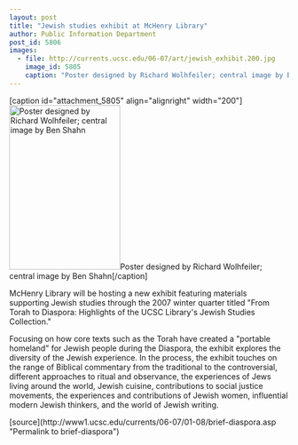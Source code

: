 ```yaml
---
layout: post
title: "Jewish studies exhibit at McHenry Library"
author: Public Information Department
post_id: 5806
images:
  - file: http://currents.ucsc.edu/06-07/art/jewish_exhibit.200.jpg
    image_id: 5805
    caption: "Poster designed by Richard Wolhfeiler; central image by Ben Shahn"
---
```


[caption id="attachment_5805" align="alignright" width="200"]<a href="http://localhost/mysite/wp-content/uploads/2007/01/jewish_exhibit.200.jpg"><img class="size-full wp-image-5805" src="http://localhost/mysite/wp-content/uploads/2007/01/jewish_exhibit.200.jpg" alt="Poster designed by Richard Wolhfeiler; central image by Ben Shahn" width="200" height="296" /></a>Poster designed by Richard Wolhfeiler; central image by Ben Shahn[/caption]
<a name="content" id="content"></a>
<p>
  McHenry Library will be hosting a new exhibit featuring materials supporting Jewish studies through the 2007 winter quarter titled "From Torah to Diaspora: Highlights of the UCSC Library's Jewish Studies Collection."
</p>
<p>
  Focusing on how core texts such as the Torah have created a "portable homeland" for Jewish people during the Diaspora, the exhibit explores the diversity of the Jewish experience. In the process, the exhibit touches on the range of Biblical commentary from the traditional to the controversial, different approaches to ritual and observance, the experiences of Jews living around the world, Jewish cuisine, contributions to social justice movements, the experiences and contributions of Jewish women, influential modern Jewish thinkers, and the world of Jewish writing.
</p>
[source](http://www1.ucsc.edu/currents/06-07/01-08/brief-diaspora.asp "Permalink to brief-diaspora")

